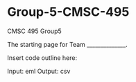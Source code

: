 # Group-5-CMSC-495
CMSC 495 Group5

The starting page for Team ______________.

Insert code outline here:

Input: eml
Output: csv

